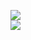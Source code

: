 [![](https://img.shields.io/badge/Made%20With-Github%20Spray-lightgrey.svg?style=for-the-badge&logo=github)](https://github.com/Annihil/github-spray#13255)  
[![](https://i.imgur.com/2DrTn0Z.gif)](https://github.com/Annihil/github-spray)